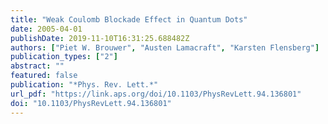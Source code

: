 ```yaml
---
title: "Weak Coulomb Blockade Effect in Quantum Dots"
date: 2005-04-01
publishDate: 2019-11-10T16:31:25.688482Z
authors: ["Piet W. Brouwer", "Austen Lamacraft", "Karsten Flensberg"]
publication_types: ["2"]
abstract: ""
featured: false
publication: "*Phys. Rev. Lett.*"
url_pdf: "https://link.aps.org/doi/10.1103/PhysRevLett.94.136801"
doi: "10.1103/PhysRevLett.94.136801"
---
```


